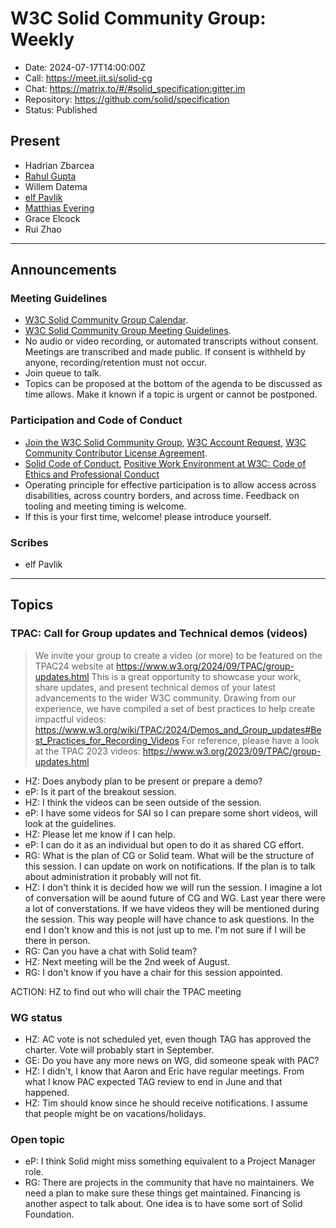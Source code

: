 # W3C Solid Community Group: Weekly

* Date: 2024-07-17T14:00:00Z
* Call: https://meet.jit.si/solid-cg
* Chat: https://matrix.to/#/#solid_specification:gitter.im
* Repository: https://github.com/solid/specification
* Status: Published


## Present

* Hadrian Zbarcea
* [Rahul Gupta](https://cxres.pages.dev/profile#i)
* Willem Datema
* [elf Pavlik](https://elf-pavlik.hackers4peace.net)
* [Matthias Evering](https://solidweb.me/testpro/)
* Grace Elcock
* Rui Zhao

---

## Announcements

### Meeting Guidelines
* [W3C Solid Community Group Calendar](https://www.w3.org/groups/cg/solid/calendar).
* [W3C Solid Community Group Meeting Guidelines](https://github.com/w3c-cg/solid/blob/main/meetings/README.md).
* No audio or video recording, or automated transcripts without consent. Meetings are transcribed and made public. If consent is withheld by anyone, recording/retention must not occur.
* Join queue to talk.
* Topics can be proposed at the bottom of the agenda to be discussed as time allows. Make it known if a topic is urgent or cannot be postponed.

### Participation and Code of Conduct
* [Join the W3C Solid Community Group](https://www.w3.org/community/solid/join), [W3C Account Request](http://www.w3.org/accounts/request), [W3C Community Contributor License Agreement](https://www.w3.org/community/about/agreements/cla/).
* [Solid Code of Conduct](https://github.com/solid/process/blob/main/code-of-conduct.md), [Positive Work Environment at W3C: Code of Ethics and Professional Conduct](https://www.w3.org/Consortium/cepc/)
* Operating principle for effective participation is to allow access across disabilities, across country borders, and across time. Feedback on tooling and meeting timing is welcome.
* If this is your first time, welcome! please introduce yourself.

### Scribes

* elf Pavlik

---

## Topics

### TPAC: Call for Group updates and Technical demos (videos)
> We invite your group to create a video (or more) to be featured on the TPAC24 website at https://www.w3.org/2024/09/TPAC/group-updates.html
This is a great opportunity to showcase your work, share updates, and present technical demos of your latest advancements to the wider W3C community.
Drawing from our experience, we have compiled a set of best practices to help create impactful videos:
https://www.w3.org/wiki/TPAC/2024/Demos_and_Group_updates#Best_Practices_for_Recording_Videos
For reference, please have a look at the TPAC 2023 videos: https://www.w3.org/2023/09/TPAC/group-updates.html


* HZ: Does anybody plan to be present or prepare a demo? 
* eP: Is it part of the breakout session.
* HZ: I think the videos can be seen outside of the session. 
* eP: I have some videos for SAI so I can prepare some short videos, will look at the guidelines. 
* HZ: Please let me know if I can help.
* eP: I can do it as an individual but open to do it as shared CG effort. 
* RG: What is the plan of CG or Solid team. What will be the structure of this session. I can update on work on notifications. If the plan is to talk about administration it probably will not fit.
* HZ: I don't think it is decided how we will run the session. I imagine a lot of conversation will be aound future of CG and WG. Last year there were a lot of converstations. If we have videos they will be mentioned during the session. This way people will have chance to ask questions. In the end I don't know and this is not just up to me. I'm not sure if I will be there in person.
* RG: Can you have a chat with Solid team?
* HZ: Next meeting will be the 2nd week of August.
* RG: I don't know if you have a chair for this session appointed.

ACTION: HZ to find out who will chair the TPAC meeting


### WG status

* HZ: AC vote is not scheduled yet, even though TAG has approved the charter. Vote will probably start in September. 
* GE: Do you have any more news on WG, did someone speak with PAC?
* HZ: I didn't, I know that Aaron and Eric have regular meetings. From what I know PAC expected TAG review to end in June and that happened.
* HZ: Tim should know since he should receive notifications. I assume that people might be on vacations/holidays. 

### Open topic

* eP: I think Solid might miss something equivalent to a Project Manager role.
* RG: There are projects in the community that have no maintainers. We need a plan to make sure these things get maintained. Financing is another aspect to talk about. One idea is to have some sort of Solid Foundation.

